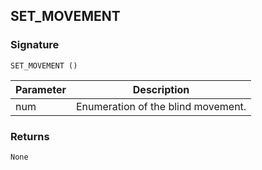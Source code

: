 ## SET\_MOVEMENT


### Signature

`SET_MOVEMENT ()`


| Parameter | Description |
| --- | --- |
| num | Enumeration of the blind movement. |


### Returns

`None`

